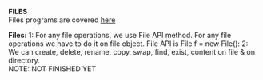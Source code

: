 **FILES**    
Files programs are covered [here](https://github.com/mjalleda/Java/tree/master/Javaassignment/src/Assign8_Files)  

**Files:** 
1: For any file operations, we use File API method. For any file operations we have to do it on file object. File API is
File f = new File(): 
2: We can create, delete, rename, copy, swap, find, exist, content on file & on directory.   
NOTE: NOT FINISHED YET
